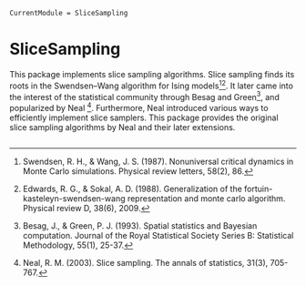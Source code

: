 ```@meta
CurrentModule = SliceSampling
```

# SliceSampling
This package implements slice sampling algorithms. 
Slice sampling finds its roots in the Swendsen–Wang algorithm for Ising models[^SW1987][^ES1988].
It later came into the interest of the statistical community through Besag and Green[^BG1993], and popularized by Neal [^N2003].
Furthermore, Neal introduced various ways to efficiently implement slice samplers.
This package provides the original slice sampling algorithms by Neal and their later extensions.

[^SW1987]: Swendsen, R. H., & Wang, J. S. (1987). Nonuniversal critical dynamics in Monte Carlo simulations. Physical review letters, 58(2), 86.
[^ES1988]: Edwards, R. G., & Sokal, A. D. (1988). Generalization of the fortuin-kasteleyn-swendsen-wang representation and monte carlo algorithm. Physical review D, 38(6), 2009.
[^BG1993]: Besag, J., & Green, P. J. (1993). Spatial statistics and Bayesian computation. Journal of the Royal Statistical Society Series B: Statistical Methodology, 55(1), 25-37.
[^N2003]: Neal, R. M. (2003). Slice sampling. The annals of statistics, 31(3), 705-767.


```@index
```
